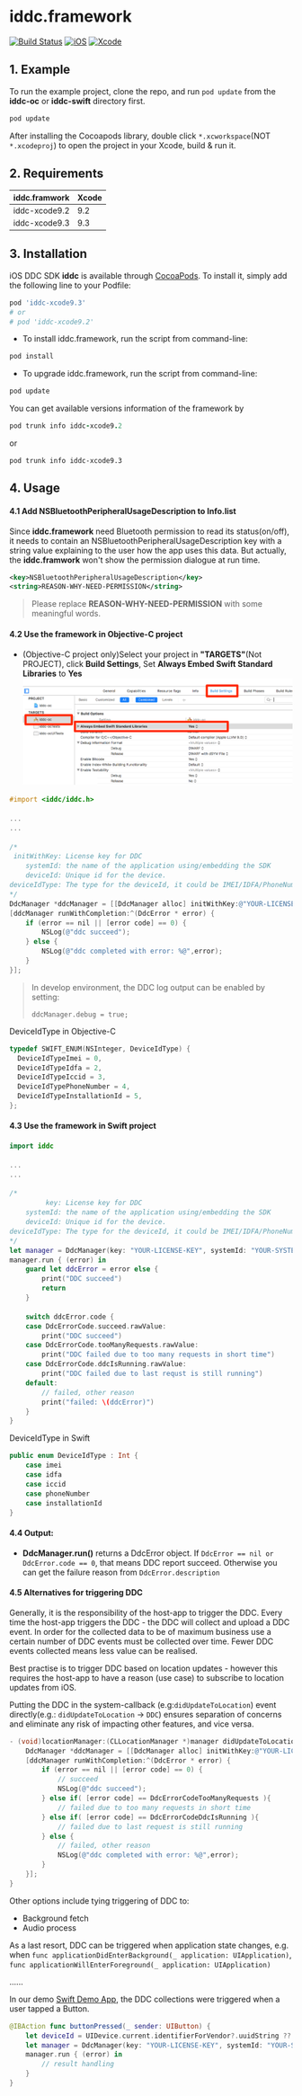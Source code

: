 # iddc.framework

[![Build Status](https://img.shields.io/badge/Platform-iOS-lightgrey.svg)](https://www.apple.com)   [![iOS](https://img.shields.io/badge/iOS-8.0-brightgreen.svg)](https://www.apple.com) [![Xcode](https://img.shields.io/badge/Xcode-9.3-brightgreen.svg)](https://img.shields.io/badge/Xcode-9.3-brightgreen.svg)

## 1. Example

To run the example project, clone the repo, and run `pod update` from the **iddc-oc** or **iddc-swift** directory first.
```ruby
pod update
```
 
After installing the Cocoapods library,  double click `*.xcworkspace`(NOT `*.xcodeproj`) to open the project in your Xcode, build & run it.

## 2. Requirements

| iddc.framwork  | Xcode |
| ------------- | ------------- |
| iddc-xcode9.2  | 9.2  |
| iddc-xcode9.3  | 9.3  |


## 3. Installation

iOS DDC SDK **iddc** is available through [CocoaPods](http://cocoapods.org). To install
it, simply add the following line to your Podfile:

```ruby
pod 'iddc-xcode9.3'
# or
# pod 'iddc-xcode9.2'
```

* To install iddc.framework, run the script from command-line:
```ruby
pod install
```

* To upgrade iddc.framework, run the script from command-line:

```ruby
pod update
```

You can get available versions information of the framework by
```ruby
pod trunk info iddc-xcode9.2
```

or 
```
pod trunk info iddc-xcode9.3
```

## 4. Usage

#### 4.1 Add NSBluetoothPeripheralUsageDescription to Info.list
Since **iddc.framework** need Bluetooth permission to read its status(on/off), it needs to contain an NSBluetoothPeripheralUsageDescription key with a string value explaining to the user how the app uses this data.
But actually, the **iddc.framwork** won't show the permission dialogue at run time.
```xml
<key>NSBluetoothPeripheralUsageDescription</key>
<string>REASON-WHY-NEED-PERMISSION</string>
```
> Please replace **REASON-WHY-NEED-PERMISSION** with some meaningful words.

#### 4.2 Use the framework in Objective-C project 
 * (Objective-C project only)Select your project in **"TARGETS"**(Not PROJECT), click **Build Settings**, Set **Always Embed Swift Standard Libraries** to **Yes** 
   ![embed-swift](./res/embed-swift.png "embed-swift")        

```objective-c
#import <iddc/iddc.h>

...
...

/*
 initWithKey: License key for DDC
    systemId: the name of the application using/embedding the SDK
    deviceId: Unique id for the device.
deviceIdType: The type for the deviceId, it could be IMEI/IDFA/PhoneNumber/InstallationId.
*/
DdcManager *ddcManager = [[DdcManager alloc] initWithKey:@"YOUR-LICENSE-KEY" systemId: @"YOUR-SYSTEM-ID" deviceId: @"YOU-DEVICE-ID" deviceIdType: deviceIdType];
[ddcManager runWithCompletion:^(DdcError * error) {    
    if (error == nil || [error code] == 0) {
        NSLog(@"ddc succeed");
    } else {
        NSLog(@"ddc completed with error: %@",error);
    }
}];

```

> In develop environment, the DDC log output can be enabled by setting:
> ```
> ddcManager.debug = true;
> ```

DeviceIdType in Objective-C

```objective-c
typedef SWIFT_ENUM(NSInteger, DeviceIdType) {
  DeviceIdTypeImei = 0,
  DeviceIdTypeIdfa = 2,
  DeviceIdTypeIccid = 3,
  DeviceIdTypePhoneNumber = 4,
  DeviceIdTypeInstallationId = 5,
};
```


#### 4.3 Use the framework in Swift project 

```Swift
import iddc

...
...

/*
         key: License key for DDC
    systemId: the name of the application using/embedding the SDK
    deviceId: Unique id for the device.
deviceIdType: The type for the deviceId, it could be IMEI/IDFA/PhoneNumber/InstallationId.
*/
let manager = DdcManager(key: "YOUR-LICENSE-KEY", systemId: "YOUR-SYSTEM-ID", deviceId: "YOU-DEVICE-ID", deviceIdType: deviceIdType)
manager.run { (error) in
    guard let ddcError = error else {
        print("DDC succeed")
        return
    }
    
    switch ddcError.code {
    case DdcErrorCode.succeed.rawValue:
        print("DDC succeed")
    case DdcErrorCode.tooManyRequests.rawValue:
        print("DDC failed due to too many requests in short time")
    case DdcErrorCode.ddcIsRunning.rawValue:
        print("DDC failed due to last requst is still running")
    default:
        // failed, other reason
        print("failed: \(ddcError)")
    }
}
```


DeviceIdType in Swift

```Swift
public enum DeviceIdType : Int {
    case imei
    case idfa
    case iccid
    case phoneNumber
    case installationId
}
```

#### 4.4 Output:
* **DdcManager.run()** returns a DdcError object. If `DdcError == nil or DdcError.code == 0`, that means DDC report succeed. Otherwise you can get the failure reason from `DdcError.description`

#### 4.5 Alternatives for triggering DDC
Generally, it is the responsibility of the host-app to trigger the DDC.
Every time the host-app triggers the DDC - the DDC will collect and upload a DDC event.
In order for the collected data to be of maximum business use a certain number of DDC events must be collected over time. 
Fewer DDC events collected means less value can be realised.

Best practise is to trigger DDC based on location updates - however this requires the host-app to have a reason (use case) to subscribe to location updates from iOS. 

Putting the DDC in the system-callback (e.g:`didUpdateToLocation`) event directly(e.g.: `didUpdateToLocation` -> 
`DDC`) ensures separation of concerns and eliminate any risk of impacting other features, and vice versa. 

```objective-c
- (void)locationManager:(CLLocationManager *)manager didUpdateToLocation:(CLLocation *)newLocation fromLocation:(CLLocation *)oldLocation {
    DdcManager *ddcManager = [[DdcManager alloc] initWithKey:@"YOUR-LICENSE-KEY" systemId: @"YOUR-SYSTEM-ID" deviceId: @"YOU-DEVICE-ID" deviceIdType: deviceIdType];
    [ddcManager runWithCompletion:^(DdcError * error) {
        if (error == nil || [error code] == 0) {
            // succeed
            NSLog(@"ddc succeed");
        } else if( [error code] == DdcErrorCodeTooManyRequests ){
            // failed due to too many requests in short time
        } else if( [error code] == DdcErrorCodeDdcIsRunning ){
            // failed due to last request is still running
        } else {
            // failed, other reason
            NSLog(@"ddc completed with error: %@",error);
        }
    }];
}
```

Other options include tying triggering of DDC to:
* Background fetch
* Audio process

As a last resort, DDC can be triggered when application state changes, e.g. when `func applicationDidEnterBackground(_ application: UIApplication)`, `func applicationWillEnterForeground(_ application: UIApplication)`

......

In our demo [Swift Demo App](./iddc-swift/iddc-swift/ViewController.swift), the DDC collections were triggered when a user tapped a Button.

```swift
@IBAction func buttonPressed(_ sender: UIButton) {
    let deviceId = UIDevice.current.identifierForVendor?.uuidString ?? "uuid-unavailable"
    let manager = DdcManager(key: "YOUR-LICENSE-KEY", systemId: "YOUR-SYSTEM-ID", deviceId: deviceId, deviceIdType: .installationId)
    manager.run { (error) in
        // result handling
    }
}
```


